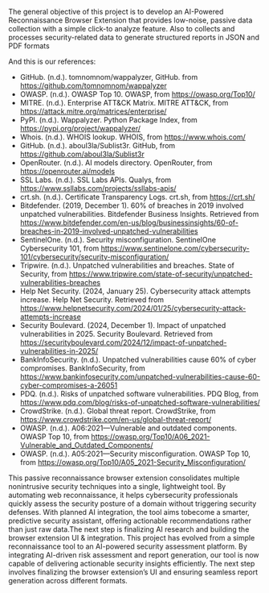 The general objective of this project is to develop an AI-Powered Reconnaissance Browser Extension that provides low-noise, passive data collection with a simple click-to analyze feature. Also to collects and processes security-related data to generate structured reports in JSON and PDF formats


And this is our references:
- GitHub. (n.d.). tomnomnom/wappalyzer, GitHub. from https://github.com/tomnomnom/wappalyzer
- OWASP. (n.d.). OWASP Top 10. OWASP, from https://owasp.org/Top10/
- MITRE. (n.d.). Enterprise ATT&CK Matrix. MITRE ATT&CK, from https://attack.mitre.org/matrices/enterprise/
- PyPI. (n.d.). Wappalyzer. Python Package Index,  from https://pypi.org/project/wappalyzer/
- Whois. (n.d.). WHOIS lookup. WHOIS, from https://www.whois.com/
- GitHub. (n.d.). aboul3la/Sublist3r. GitHub, from https://github.com/aboul3la/Sublist3r
- OpenRouter. (n.d.). AI models directory. OpenRouter, from https://openrouter.ai/models
- SSL Labs. (n.d.). SSL Labs APIs. Qualys, from https://www.ssllabs.com/projects/ssllabs-apis/
- crt.sh. (n.d.). Certificate Transparency Logs. crt.sh, from https://crt.sh/
- Bitdefender. (2019, December 1). 60% of breaches in 2019 involved unpatched vulnerabilities. Bitdefender Business Insights. Retrieved from https://www.bitdefender.com/en-us/blog/businessinsights/60-of-breaches-in-2019-involved-unpatched-vulnerabilities
- SentinelOne. (n.d.). Security misconfiguration. SentinelOne Cybersecurity 101, from https://www.sentinelone.com/cybersecurity-101/cybersecurity/security-misconfiguration/
- Tripwire. (n.d.). Unpatched vulnerabilities and breaches. State of Security, from https://www.tripwire.com/state-of-security/unpatched-vulnerabilities-breaches
- Help Net Security. (2024, January 25). Cybersecurity attack attempts increase. Help Net Security. Retrieved from https://www.helpnetsecurity.com/2024/01/25/cybersecurity-attack-attempts-increase
- Security Boulevard. (2024, December 1). Impact of unpatched vulnerabilities in 2025. Security Boulevard. Retrieved from https://securityboulevard.com/2024/12/impact-of-unpatched-vulnerabilities-in-2025/
- BankInfoSecurity. (n.d.). Unpatched vulnerabilities cause 60% of cyber compromises. BankInfoSecurity, from https://www.bankinfosecurity.com/unpatched-vulnerabilities-cause-60-cyber-compromises-a-26051
- PDQ. (n.d.). Risks of unpatched software vulnerabilities. PDQ Blog, from https://www.pdq.com/blog/risks-of-unpatched-software-vulnerabilities/
- CrowdStrike. (n.d.). Global threat report. CrowdStrike, from https://www.crowdstrike.com/en-us/global-threat-report/
- OWASP. (n.d.). A06:2021—Vulnerable and outdated components. OWASP Top 10, from https://owasp.org/Top10/A06_2021-Vulnerable_and_Outdated_Components/ 
- OWASP. (n.d.). A05:2021—Security misconfiguration. OWASP Top 10, from https://owasp.org/Top10/A05_2021-Security_Misconfiguration/


This passive reconnaissance browser extension consolidates multiple nonintrusive security techniques into a single, lightweight tool. By automating web reconnaissance, it helps cybersecurity professionals quickly assess the security posture of a domain without triggering security defenses. With planned AI integration, the tool aims tobecome a smarter, predictive security assistant, offering actionable recommendations rather than just raw data.The next step is finalizing AI research and building the browser extension UI & integration. This project has evolved from a simple reconnaissance tool to an AI-powered security assessment platform. By integrating AI-driven risk assessment and report generation, our tool is now capable of delivering actionable security insights efficiently. The next step involves finalizing the browser extension’s UI and ensuring seamless report generation across different formats.
